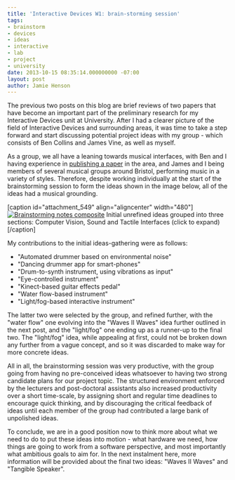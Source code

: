 ```yaml
---
title: 'Interactive Devices W1: brain-storming session'
tags:
- brainstorm
- devices
- ideas
- interactive
- lab
- project
- university
date: 2013-10-15 08:35:14.000000000 -07:00
layout: post
author: Jamie Henson
---
```


The previous two posts on this blog are brief reviews of two papers that have become an important part of the preliminary research for my Interactive Devices unit at University. After I had a clearer picture of the field of Interactive Devices and surrounding areas, it was time to take a step forward and start discussing potential project ideas with my group - which consists of Ben Collins and James Vine, as well as myself.

As a group, we all have a leaning towards musical interfaces, with Ben and I having experience in [publishing a paper](http://www.eecs.umich.edu/nime2012/Proceedings/papers/131_Final_Manuscript.pdf "Kugelschwung") in the area, and James and I being members of several musical groups around Bristol, performing music in a variety of styles. Therefore, despite working individually at the start of the brainstorming session to form the ideas shown in the image below, all of the ideas had a musical grounding.

<!-- more -->

[caption id="attachment_549" align="aligncenter" width="480"][![Brainstorming notes composite](http://jh47.com/wp-content/uploads/2013/10/brainstorming-notes-composite-1024x419.jpg)](http://jh47.com/wp-content/uploads/2013/10/brainstorming-notes-composite.jpg) Initial unrefined ideas grouped into three sections: Computer Vision, Sound and Tactile Interfaces (click to expand)[/caption]

My contributions to the initial ideas-gathering were as follows:

*   "Automated drummer based on environmental noise"
*   "Dancing drummer app for smart-phones"
*   "Drum-to-synth instrument, using vibrations as input"
*   "Eye-controlled instrument"
*   "Kinect-based guitar effects pedal"
*   "Water flow-based instrument"
*   "Light/fog-based interactive instrument"

The latter two were selected by the group, and refined further, with the "water flow" one evolving into the "Waves II Waves" idea further outlined in the next post, and the "light/fog" one ending up as a runner-up to the final two. The "light/fog" idea, while appealing at first, could not be broken down any further from a vague concept, and so it was discarded to make way for more concrete ideas.

All in all, the brainstorming session was very productive, with the group going from having no pre-conceived ideas whatsoever to having two strong candidate plans for our project topic. The structured environment enforced by the lecturers and post-doctoral assistants also increased productivity over a short time-scale, by assigning short and regular time deadlines to encourage quick thinking, and by discouraging the critical feedback of ideas until each member of the group had contributed a large bank of unpolished ideas.

To conclude, we are in a good position now to think more about what we need to do to put these ideas into motion - what hardware we need, how things are going to work from a software perspective, and most importantly what ambitious goals to aim for. In the next instalment here, more information will be provided about the final two ideas: "Waves II Waves" and "Tangible Speaker".
